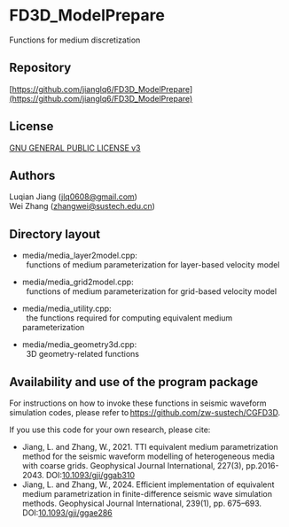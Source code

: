 # FD3D_ModelPrepare
  Functions for medium discretization

## Repository
  [https://github.com/jianglq6/FD3D_ModelPrepare](https://github.com/jianglq6/FD3D_ModelPrepare)

## License
  [GNU GENERAL PUBLIC LICENSE v3](https://gnu.org/licenses/gpl-3.0.html)

## Authors
  Luqian Jiang (jlq0608@gmail.com)  
  Wei Zhang    (zhangwei@sustech.edu.cn)

## Directory layout
  * media/media_layer2model.cpp:  
    &ensp;functions of medium parameterization for layer-based velocity model 

  - media/media_grid2model.cpp:  
    &ensp;functions of medium parameterization for grid-based velocity model 

  + media/media_utility.cpp:  
    &ensp;the functions required for computing equivalent medium parameterization 

  - media/media_geometry3d.cpp:  
    &ensp;3D geometry-related functions  

## Availability and use of the program package

  For instructions on how to invoke these functions in seismic waveform simulation codes, please refer to https://github.com/zw-sustech/CGFD3D.
  
  If you use this code for your own research, please cite:
  
  * Jiang, L. and Zhang, W., 2021. TTI equivalent medium parametrization method for the seismic waveform modelling of heterogeneous media with coarse grids. Geophysical Journal International, 227(3), pp.2016-2043. DOI:[10.1093/gji/ggab310](https://doi.org/10.1093/gji/ggab310)
  * Jiang, L. and Zhang, W., 2024. Efficient implementation of equivalent medium parametrization in finite-difference seismic wave simulation methods. Geophysical Journal International, 239(1), pp. 675–693. DOI:[10.1093/gji/ggae286](https://doi.org/10.1093/gji/ggae286)
